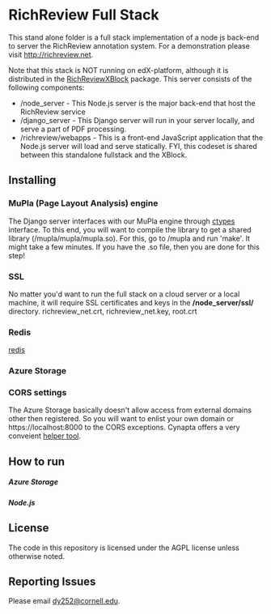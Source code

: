 # RichReview Full Stack
This stand alone folder is a full stack implementation of a node js back-end to server the RichReview annotation system. For a demonstration please visit http://richreview.net.

Note that this stack is NOT running on edX-platform, although it is distributed in the [RichReviewXBlock](https://github.com/DongwookYoon/RichReviewXBlock) package. This server consists of the following components:
* /node_server - This Node.js server is the major back-end that host the RichReview service
* /django_server - This Django server will run in your server locally, and serve a part of PDF processing.
* /richreview/webapps - This is a front-end JavaScript application that the Node.js server will load and serve statically. FYI, this codeset is shared between this standalone fullstack and the XBlock.

## Installing
### MuPla (Page Layout Analysis) engine
The Django server interfaces with our MuPla engine through [ctypes](https://docs.python.org/2/library/ctypes.html) interface. To this end, you will want to compile the library to get a shared library (/mupla/mupla/mupla.so). For this, go to /mupla and run 'make'. It might take a few minutes. If you have the .so file, then you are done for this step!
### SSL
No matter you'd want to run the full stack on a cloud server or a local machine, it will require SSL certificates and keys in the **/node_server/ssl/** directory.
richreview_net.crt, richreview_net.key, root.crt

### Redis
[redis](http://redis.io)
### Azure Storage
### CORS settings
The Azure Storage basically doesn't allow access from external domains other then registered. So you will want to enlist your own domain or https://localhost:8000 to the CORS exceptions.
Cynapta offers a very conveient [helper tool](http://blog.cynapta.com/2013/12/cynapta-azure-cors-helper-free-tool-to-manage-cors-rules-for-windows-azure-blob-storage/).

## How to run

##### Azure Storage
##### Node.js

## License
The code in this repository is licensed under the AGPL license unless otherwise noted.

## Reporting Issues
Please email dy252@cornell.edu.
